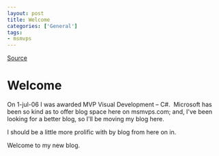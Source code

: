 ```yaml
---
layout: post
title: Welcome
categories: ['General']
tags:
- msmvps
---
```

[Source](http://blogs.msmvps.com/peterritchie/2006/07/05/welcome/ "Permalink to Welcome")

# Welcome

On 1-jul-06 I was awarded MVP Visual Development – C#.  Microsoft has been so kind as to offer blog space here on msmvps.com; and, I've been looking for a better blog, so I'll be moving my blog here.

I should be a little more prolific with by blog from here on in.

Welcome to my new blog.

